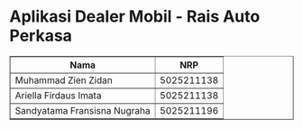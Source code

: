 # Aplikasi Dealer Mobil - Rais Auto Perkasa
<body>
    <table border="1">
        <tr>
            <th>Nama</th>
            <th>NRP</th>
        </tr>
        <tr>
            <td>Muhammad Zien Zidan</td>
            <td>5025211138</td>
        </tr>
        <tr>
            <td>Ariella Firdaus Imata</td>
            <td>5025211138</td>
        </tr>
        <tr>
            <td>Sandyatama Fransisna Nugraha</td>
            <td>5025211196</td>
        </tr>
        <tr>
        </tr>
    </table>
</body>
 
